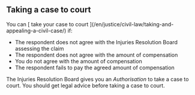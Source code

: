 ##  Taking a case to court

You can [ take your case to court ](/en/justice/civil-law/taking-and-
appealing-a-civil-case/) if:

  * The respondent does not agree with the Injuries Resolution Board assessing the claim 
  * The respondent does not agree with the amount of compensation 
  * You do not agree with the amount of compensation 
  * The respondent fails to pay the agreed amount of compensation 

The Injuries Resolution Board gives you an _Authorisation_ to take a case to
court. You should get legal advice before taking a case to court.
